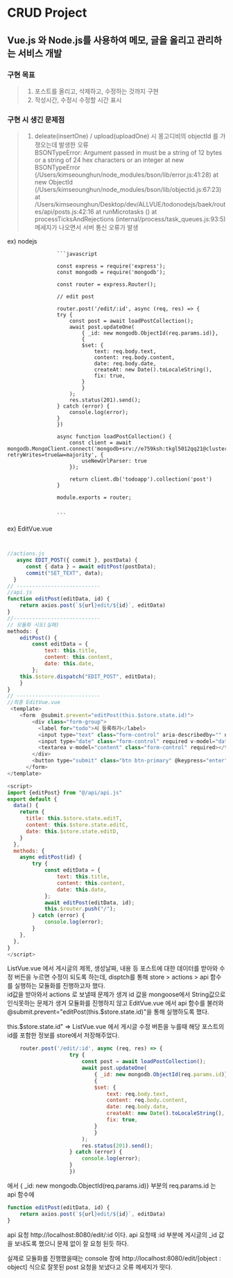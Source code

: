 # CRUD Project

## Vue.js 와 Node.js를 사용하여 메모, 글을 올리고 관리하는 서비스 개발

### 구현 목표

> 1. 포스트를 올리고, 삭제하고, 수정하는 것까지 구현
> 2. 작성시간, 수정시 수정할 시간 표시

### 구현 시 생긴 문제점
>
> 1. deleate(insertOne) / upload(uploadOne) 시 몽고디비의 objectId 를 가졍오는데 발생한 오류  
        BSONTypeError: Argument passed in must be a string of 12 bytes or a string of 24 hex characters or an integer
        at new BSONTypeError (/Users/kimseounghun/node_modules/bson/lib/error.js:41:28)
        at new ObjectId (/Users/kimseounghun/node_modules/bson/lib/objectid.js:67:23)
        at /Users/kimseounghun/Desktop/dev/ALLVUE/todonodejs/baek/routes/api/posts.js:42:16
        at runMicrotasks (<anonymous>)
        at processTicksAndRejections (internal/process/task_queues.js:93:5)  
메세지가 나오면서 서버 통신 오류가 발생  

ex) nodejs

                    ```javascript  
                    
                    const express = require('express');
                    const mongodb = require('mongodb');

                    const router = express.Router();

                    // edit post

                    router.post('/edit/:id', async (req, res) => {
                    try {
                        const post = await loadPostCollection();
                        await post.updateOne(
                            { _id: new mongodb.ObjectId(req.params.id)},
                            {
                            $set: {
                                text: req.body.text,
                                content: req.body.content,
                                date: req.body.date,
                                createAt: new Date().toLocaleString(),
                                fix: true,
                            }
                            }
                        );
                        res.status(201).send();
                    } catch (error) {
                        console.log(error);
                    }
                    })

                    async function loadPostCollection() {
                        const client = await mongodb.MongoClient.connect('mongodb+srv://e759ksh:tkgl5012qq21@cluster0.bgjpc.mongodb.net/?retryWrites=true&w=majority', {
                            useNewUrlParser: true
                        });

                        return client.db('todoapp').collection('post')
                    }

                    module.exports = router;

                    
                    ```

ex) EditVue.vue 
```javascript


//actions.js
   async EDIT_POST({ commit }, postData) {
      const { data } = await editPost(postData);
      commit("SET_TEXT", data);
  }
// --------------------------- 
//api.js
function editPost(editData, id) {
    return axios.post(`${url}edit/${id}`, editData)
}
//----------------------------
// 모듈화 시도(실패)
methods: {
    editPost() {
        const editData = {
            text: this.title,
            content: this.content,
            date: this.date,
        };
    this.$store.dispatch("EDIT_POST", editData);
    }
}
// ---------------------------
//최종 EditVue.vue
 <template>
    <form  @submit.prevent="editPost(this.$store.state.id)">
        <div class="form-group">
          <label for="todo">시 등록하기</label>
          <input type="text" class="form-control" aria-describedby="" name="title" v-model="title" required >
          <input type="date" class="form-control" required v-model="date">
          <textarea v-model="content" class="form-control" required></textarea>
        </div>
        <button type="submit" class="btn btn-primary" @keypress="enter">Submit</button>
      </form>
</template>

<script>
import {editPost} from "@/api/api.js"
export default {
  data() {
    return {
      title: this.$store.state.editT,
      content: this.$store.state.editC,
      date: this.$store.state.editD,
    }
  },
  methods: {
    async editPost(id) {
        try {
            const editData = {
                text: this.title,
                content: this.content,
                date: this.date,
            };
            await editPost(editData, id);
            this.$router.push("/");
        } catch (error) {
            console.log(error);
        }
    },
  },
}
</script>

```
ListVue.vue 에서 게시글의  제목, 생성날짜,  내용 등 포스트에 대한 데이터를 받아와 수정 버든을 누르면 수정이 되도록 하는데,
        disptch를 통해 store > actions > api 함수를 실행하는 모듈화를 진행하고자 했다.  
                 id값을 받아와서 actions 로 보낼때 문제가 생겨 id 값을 mongoose에서 String값으로 인식못하는 문제가 생겨 모듈화를 진행하지 않고 EditVue.vue 에서 api 함수를 불러와 @submit.prevent="editPost(this.$store.state.id)"을 통해 실행하도록 했다. 

this.$store.state.id" => ListVue.vue 에서 게시글 수정 버튼을 누를때 해당 포스트의 id를 포함한 정보를 store에서 저장해주었다. 


```javascript
    router.post('/edit/:id', async (req, res) => {
                    try {
                        const post = await loadPostCollection();
                        await post.updateOne(
                            { _id: new mongodb.ObjectId(req.params.id)},
                            {
                            $set: {
                                text: req.body.text,
                                content: req.body.content,
                                date: req.body.date,
                                createAt: new Date().toLocaleString(),
                                fix: true,
                            }
                            }
                        );
                        res.status(201).send();
                    } catch (error) {
                        console.log(error);
                    }
                    })
```
에서 { _id: new mongodb.ObjectId(req.params.id)} 부분의 req.params.id 는 api 함수에 
```javascript
function editPost(editData, id) {
    return axios.post(`${url}edit/${id}`, editData)
}
```
api 요청 http://localhost:8080/edit/:id 이다. api 요청때 :id 부분에 게시글의 _id 값을 보내도록 했으니 문제 없이 잘 요청 된듯 하다. 

실제로 모듈화를 진행했을때는 console 창에 http://localhost:8080/edit/[object : object] 식으로 잘못된 post 요청을 보냈다고 오류 메세지가 떳다.
